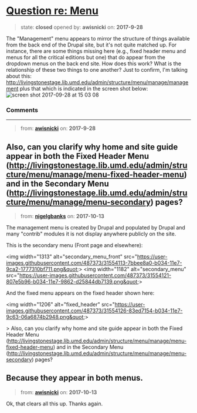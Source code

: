 # [Question re: Menu](https://github.com/livingstoneonline/livingstoneonline/issues/230)

> state: **closed** opened by: **awisnicki** on: **2017-9-28**

The &quot;Management&quot; menu appears to mirror the structure of things available from the back end of the Drupal site, but it&#x27;s not quite matched up. For instance, there are some things missing here (e.g., fixed header menu and menus for all the critical editions but one) that do appear from the dropdown menus on the back end site. How does this work? What is the relationship of these two things to one another? Just to confirm, I&#x27;m talking about this: http://livingstonestage.lib.umd.edu/admin/structure/menu/manage/management plus that which is indicated in the screen shot below:
![screen shot 2017-09-28 at 15 03 08](https://user-images.githubusercontent.com/12518623/30987907-3784498c-a45e-11e7-9790-55c6c3e20906.png)


### Comments

---
> from: [**awisnicki**](https://github.com/livingstoneonline/livingstoneonline/issues/230#issuecomment-332949507) on: **2017-9-28**

Also, can you clarify why home and site guide appear in both the Fixed Header Menu (http://livingstonestage.lib.umd.edu/admin/structure/menu/manage/menu-fixed-header-menu) and in the Secondary Menu (http://livingstonestage.lib.umd.edu/admin/structure/menu/manage/menu-secondary) pages?
---
> from: [**nigelgbanks**](https://github.com/livingstoneonline/livingstoneonline/issues/230#issuecomment-336488799) on: **2017-10-13**

The management menu is created by Drupal and populated by Drupal and many &quot;contrib&quot; modules it is not display anywhere publicly on the site.

This is the secondary menu (Front page and elsewhere):

&lt;img width&#x3D;&quot;1313&quot; alt&#x3D;&quot;secondary_menu_front&quot; src&#x3D;&quot;https://user-images.githubusercontent.com/487373/31554113-7bbee8a0-b034-11e7-9ca2-1777310bf711.png&quot;&gt;
&lt;img width&#x3D;&quot;1182&quot; alt&#x3D;&quot;secondary_menu&quot; src&#x3D;&quot;https://user-images.githubusercontent.com/487373/31554121-807e5b96-b034-11e7-9862-d25844db7139.png&quot;&gt;

And the fixed menu appears on the fixed header shown here:

&lt;img width&#x3D;&quot;1206&quot; alt&#x3D;&quot;fixed_header&quot; src&#x3D;&quot;https://user-images.githubusercontent.com/487373/31554126-83ed7154-b034-11e7-9c63-06a6874b2948.png&quot;&gt;


&gt; Also, can you clarify why home and site guide appear in both the Fixed Header Menu (http://livingstonestage.lib.umd.edu/admin/structure/menu/manage/menu-fixed-header-menu) and in the Secondary Menu (http://livingstonestage.lib.umd.edu/admin/structure/menu/manage/menu-secondary) pages?

Because they appear in both menus.
---
> from: [**awisnicki**](https://github.com/livingstoneonline/livingstoneonline/issues/230#issuecomment-336513246) on: **2017-10-13**

Ok, that clears all this up. Thanks again.
